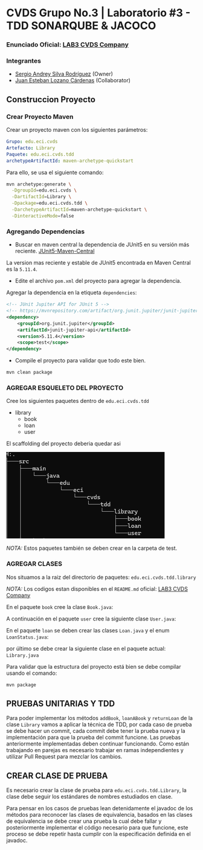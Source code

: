 # CVDS Grupo No.3 | Laboratorio #3 - TDD SONARQUBE & JACOCO

### Enunciado Oficial: [LAB3 CVDS Company](https://github.com/CVDS-ESCUELAING/Laboratory2025/blob/main/LAB03.md)


### Integrantes
- [Sergio Andrey Silva Rodríguez](https://github.com/OneCode182) (Owner)
- [Juan Esteban Lozano Cárdenas](https://github.com/juanLozano-2004) (Collaborator)

## Construccion Proyecto
### Crear Proyecto Maven
Crear un proyecto maven con los siguientes parámetros:
```yml
Grupo: edu.eci.cvds 
Artefacto: Library 
Paquete: edu.eci.cvds.tdd 
archetypeArtifactId: maven-archetype-quickstart 
```

Para ello, se usa el siguiente comando:

```sh
mvn archetype:generate \
  -DgroupId=edu.eci.cvds \
  -DartifactId=Library \
  -Dpackage=edu.eci.cvds.tdd \
  -DarchetypeArtifactId=maven-archetype-quickstart \
  -DinteractiveMode=false
```

### Agregando Dependencias
- Buscar en maven central la dependencia de JUnit5 en su versión más reciente.
[JUnit5-Maven-Central](https://mvnrepository.com/artifact/org.junit.jupiter/junit-jupiter-api/5.11.4)

La version mas reciente y estable de JUnit5 encontrada en Maven Central es la `5.11.4`. 

- Edite el archivo `pom.xml` del proyecto para agregar la dependencia.

Agregar la dependencia en la etiqueta `dependencies`:
```xml
<!-- JUnit Jupiter API for JUnit 5 -->
<!-- https://mvnrepository.com/artifact/org.junit.jupiter/junit-jupiter-api -->
<dependency>
    <groupId>org.junit.jupiter</groupId>
    <artifactId>junit-jupiter-api</artifactId>
    <version>5.11.4</version>
    <scope>test</scope>
</dependency>
```

- Compile el proyecto para validar que todo este bien.
```sh
mvn clean package
```

### AGREGAR ESQUELETO DEL PROYECTO
Cree los siguientes paquetes dentro de `edu.eci.cvds.tdd`
- library
  - book
  - loan
  - user

El scaffolding del proyecto deberia quedar asi

![img](./Screens/1_tree.png)

*NOTA:* Estos paquetes también se deben crear en la carpeta de test.

### AGREGAR CLASES 

Nos situamos a la raiz del directorio de paquetes: `edu.eci.cvds.tdd.library`

*NOTA:* Los codigos estan disponibles en el `README.md` oficial: [LAB3 CVDS Company](https://github.com/CVDS-ESCUELAING/Laboratory2025/blob/main/LAB03.md)

En el paquete `book` cree la clase `Book.java`:

A continuación en el paquete `user` cree la siguiente clase `User.java`:

En el paquete `loan` se deben crear las clases `Loan.java` y el enum `LoanStatus.java`:

por último se debe crear la siguiente clase en el paquete actual: `Library.java`

Para validar que la estructura del proyecto está bien se debe compilar usando el comando:

```sh
mvn package
```


## PRUEBAS UNITARIAS Y TDD
Para poder implementar los métodos `addBook`, `loanABook` y `returnLoan` de la clase `Library` vamos a aplicar la técnica de TDD, por cada caso de prueba se debe hacer un commit, cada commit debe tener la prueba nueva y la implementación para que la prueba del commit funcione. Las pruebas anteriormente implementadas deben continuar funcionando.
Como están trabajando en parejas es necesario trabajar en ramas independientes y utilizar Pull Request para mezclar los cambios.



## CREAR CLASE DE PRUEBA
Es necesario crear la clase de prueba para ```edu.eci.cvds.tdd.Library```, la clase debe seguir los estándares de nombres estudiados en clase.

Para pensar en los casos de pruebas lean detenidamente el javadoc de los métodos para reconocer las clases de equivalencia, basados en las clases de equivalencia se debe crear una prueba la cual debe fallar y posteriormente implementar el código necesario para que funcione, este proceso se debe repetir hasta cumplir con la especificación definida en el javadoc.

